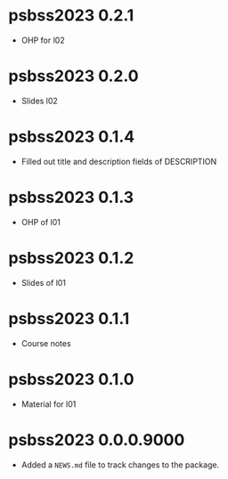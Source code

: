 # psbss2023 0.2.1

* OHP for l02

# psbss2023 0.2.0

* Slides l02

# psbss2023 0.1.4

* Filled out title and description fields of DESCRIPTION

# psbss2023 0.1.3

* OHP of l01 

# psbss2023 0.1.2

* Slides of l01

# psbss2023 0.1.1

* Course notes

# psbss2023 0.1.0

* Material for l01

# psbss2023 0.0.0.9000

* Added a `NEWS.md` file to track changes to the package.
